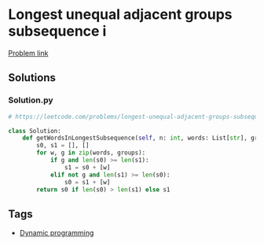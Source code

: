 # Longest unequal adjacent groups subsequence i

[Problem link](https://leetcode.com/problems/longest-unequal-adjacent-groups-subsequence-i/)

## Solutions


### Solution.py
```py
# https://leetcode.com/problems/longest-unequal-adjacent-groups-subsequence-i/

class Solution:
    def getWordsInLongestSubsequence(self, n: int, words: List[str], groups: List[int]) -> List[str]:
        s0, s1 = [], []
        for w, g in zip(words, groups):
            if g and len(s0) >= len(s1):
                s1 = s0 + [w]
            elif not g and len(s1) >= len(s0):
                s0 = s1 + [w]
        return s0 if len(s0) > len(s1) else s1
```
## Tags

* [Dynamic programming](/Collections/dynamic-programming.md#dynamic-programming)
